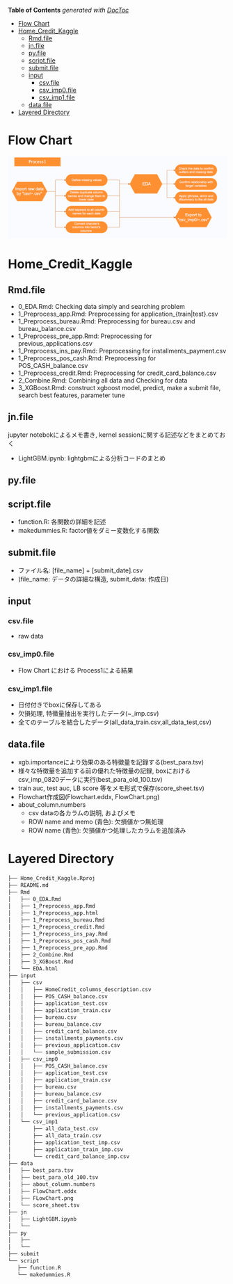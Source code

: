 <!-- START doctoc generated TOC please keep comment here to allow auto update -->
<!-- DON'T EDIT THIS SECTION, INSTEAD RE-RUN doctoc TO UPDATE -->
**Table of Contents**  *generated with [DocToc](https://github.com/thlorenz/doctoc)*

- [Flow Chart](#flow-chart)
- [Home_Credit_Kaggle](#home_credit_kaggle)
  - [Rmd.file](#rmdfile)
  - [jn.file](#jnfile)
  - [py.file](#pyfile)
  - [script.file](#scriptfile)
  - [submit.file](#submitfile)
  - [input](#input)
    - [csv.file](#csvfile)
    - [csv_imp0.file](#csv_imp0file)
    - [csv_imp1.file](#csv_imp1file)
  - [data.file](#datafile)
- [Layered Directory](#layered-directory)

<!-- END doctoc generated TOC please keep comment here to allow auto update -->

# Flow Chart

<img src="data/FlowChart.png" width="1000px">

# Home_Credit_Kaggle

## Rmd.file

- 0_EDA.Rmd: Checking data simply and searching problem
- 1_Preprocess_app.Rmd: Preprocessing for application_{train|test}.csv
- 1_Preprocess_bureau.Rmd: Preprocessing for bureau.csv and bureau_balance.csv
- 1_Preprocess_pre_app.Rmd: Preprocessing for previous_applications.csv
- 1_Preprocess_ins_pay.Rmd: Preprocessing for installments_payment.csv
- 1_Preprocess_pos_cash.Rmd: Preprocessing for POS_CASH_balance.csv
- 1_Preprocess_credit.Rmd: Preprocessing for credit_card_balance.csv
- 2_Combine.Rmd: Combining all data and Checking for data
- 3_XGBoost.Rmd: construct xgboost model, predict, make a submit file, search best features, parameter tune

## jn.file

jupyter notebokによるメモ書き, kernel sessionに関する記述などをまとめておく

- LightGBM.ipynb: lightgbmによる分析コードのまとめ

## py.file

## script.file
 
- function.R: 各関数の詳細を記述
- makedummies.R: factor値をダミー変数化する関数
	 
## submit.file

- ファイル名: [file_name] + [submit_date].csv
- (file_name: データの詳細な構造, submit_data: 作成日)

## input

### csv.file

- raw data

### csv_imp0.file

- Flow Chart における Process1による結果

### csv_imp1.file

- 日付付きでboxに保存してある
- 欠損処理, 特徴量抽出を実行したデータ(~_imp.csv)
- 全てのテーブルを結合したデータ(all_data_train.csv,all_data_test,csv)

## data.file

- xgb.importanceにより効果のある特徴量を記録する(best_para.tsv)
- 様々な特徴量を追加する前の優れた特徴量の記録, boxにおけるcsv_imp_0820データに実行(best_para_old_100.tsv)
- train auc, test auc, LB score 等をメモ形式で保存(score_sheet.tsv)
- Flowchart作成図(Flowchart.eddx, FlowChart.png)
- about_column.numbers
    - csv dataの各カラムの説明, およびメモ
    - ROW name and memo (青色): 欠損値かつ無処理
    - ROW name (青色): 欠損値かつ処理したカラムを追加済み
    
# Layered Directory
 
```
├── Home_Credit_Kaggle.Rproj
├── README.md
├── Rmd
│   ├── 0_EDA.Rmd
│   ├── 1_Preprocess_app.Rmd
│   ├── 1_Preprocess_app.html
│   ├── 1_Preprocess_bureau.Rmd
│   ├── 1_Preprocess_credit.Rmd
│   ├── 1_Preprocess_ins_pay.Rmd
│   ├── 1_Preprocess_pos_cash.Rmd
│   ├── 1_Preprocess_pre_app.Rmd
│   ├── 2_Combine.Rmd
│   ├── 3_XGBoost.Rmd
│   └── EDA.html
├── input
│   ├── csv
│   │   ├── HomeCredit_columns_description.csv
│   │   ├── POS_CASH_balance.csv
│   │   ├── application_test.csv
│   │   ├── application_train.csv
│   │   ├── bureau.csv
│   │   ├── bureau_balance.csv
│   │   ├── credit_card_balance.csv
│   │   ├── installments_payments.csv
│   │   ├── previous_application.csv
│   │   └── sample_submission.csv
│   ├── csv_imp0
│   │   ├── POS_CASH_balance.csv
│   │   ├── application_test.csv
│   │   ├── application_train.csv
│   │   ├── bureau.csv
│   │   ├── bureau_balance.csv
│   │   ├── credit_card_balance.csv
│   │   ├── installments_payments.csv
│   │   └── previous_application.csv
│   └── csv_imp1
│       ├── all_data_test.csv
│       ├── all_data_train.csv
│       ├── application_test_imp.csv
│       ├── application_train_imp.csv
│       └── credit_card_balance_imp.csv
├── data
│   ├── best_para.tsv
│   ├── best_para_old_100.tsv
│   ├── about_column.numbers
│   ├── FlowChart.eddx
│   ├── FLowChart.png
│   └── score_sheet.tsv
├── jn
│   ├── LightGBM.ipynb 
│   └── 
├── py
│   ├──  
│   └── 
├── submit
└── script
   ├── function.R
   └── makedummies.R 
```
